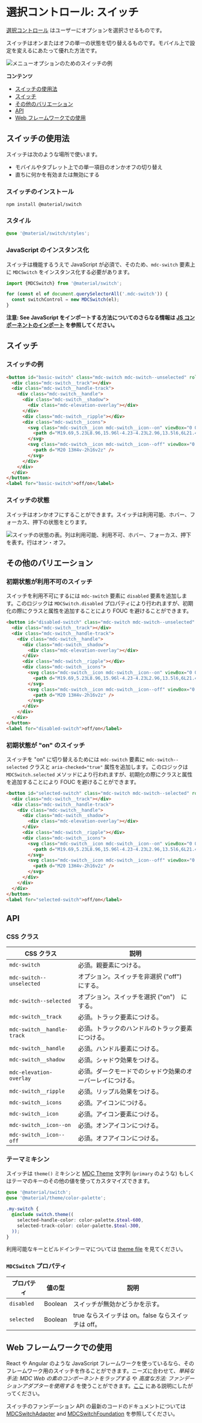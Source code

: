 <!--docs:
title: "Switches"
layout: detail
section: components
iconId: switch
path: /catalog/input-controls/switches/
-->

# 選択コントロール: スイッチ

[選択コントロール](https://material.io/components/selection-controls#usage) はユーザーにオプションを選択させるものです。

スイッチはオンまたはオフの単一の状態を切り替えるものです。モバイル上で設定を変えるにあたって優れた方法です。

![メニューオプションのためのスイッチの例](images/switch-hero.png)

**コンテンツ**

*   [スイッチの使用法](#using-switches)
*   [スイッチ](#switches)
*   [その他のバリエーション](#other-variants)
*   [API](#api)
*   [Web フレームワークでの使用](#usage-within-web-frameworks)

## <a name="using-switches"></a>スイッチの使用法

スイッチは次のような場所で使います。

*   モバイルやタブレット上での単一項目のオンかオフの切り替え
*   直ちに何かを有効または無効にする

### スイッチのインストール

```
npm install @material/switch
```

### スタイル

```scss
@use '@material/switch/styles';
```

### JavaScript のインスタンス化

スイッチは機能するうえで JavaScript が必須で、そのため、`mdc-switch` 要素上に `MDCSwitch` をインスタンス化する必要があります。

```js
import {MDCSwitch} from '@material/switch';

for (const el of document.querySelectorAll('.mdc-switch')) {
  const switchControl = new MDCSwitch(el);
}
```

**注意: See JavaScript をインポートする方法についてのさらなる情報は [JS コンポーネントのインポート](../../docs/importing-js.md) を参照してください。**

## <a name="switches"></a>スイッチ

### スイッチの例

```html
<button id="basic-switch" class="mdc-switch mdc-switch--unselected" role="switch" aria-checked="false">
  <div class="mdc-switch__track"></div>
  <div class="mdc-switch__handle-track">
    <div class="mdc-switch__handle">
      <div class="mdc-switch__shadow">
        <div class="mdc-elevation-overlay"></div>
      </div>
      <div class="mdc-switch__ripple"></div>
      <div class="mdc-switch__icons">
        <svg class="mdc-switch__icon mdc-switch__icon--on" viewBox="0 0 24 24">
          <path d="M19.69,5.23L8.96,15.96l-4.23-4.23L2.96,13.5l6,6L21.46,7L19.69,5.23z" />
        </svg>
        <svg class="mdc-switch__icon mdc-switch__icon--off" viewBox="0 0 24 24">
          <path d="M20 13H4v-2h16v2z" />
        </svg>
      </div>
    </div>
  </div>
</button>
<label for="basic-switch">off/on</label>
```

### スイッチの状態

スイッチはオンかオフにすることができます。スイッチは利用可能、ホバー、フォーカス、押下の状態をとります。

![スイッチの状態の表。列は利用可能、利用不可、ホバー、フォーカス、押下を表す。行はオン・オフ。](images/switch-states.png)

## <a name="other-variants"></a>その他のバリエーション

### 初期状態が利用不可のスイッチ

スイッチを利用不可にするには `mdc-switch` 要素に `disabled` 要素を追加します。このロジックは `MDCSwitch.disabled` プロパティにより行われますが、初期化の際にクラスと属性を追加することにより FOUC を避けることができます。

```html
<button id="disabled-switch" class="mdc-switch mdc-switch--unselected" role="switch" aria-checked="false" disabled>
  <div class="mdc-switch__track"></div>
  <div class="mdc-switch__handle-track">
    <div class="mdc-switch__handle">
      <div class="mdc-switch__shadow">
        <div class="mdc-elevation-overlay"></div>
      </div>
      <div class="mdc-switch__ripple"></div>
      <div class="mdc-switch__icons">
        <svg class="mdc-switch__icon mdc-switch__icon--on" viewBox="0 0 24 24">
          <path d="M19.69,5.23L8.96,15.96l-4.23-4.23L2.96,13.5l6,6L21.46,7L19.69,5.23z" />
        </svg>
        <svg class="mdc-switch__icon mdc-switch__icon--off" viewBox="0 0 24 24">
          <path d="M20 13H4v-2h16v2z" />
        </svg>
      </div>
    </div>
  </div>
</button>
<label for="disabled-switch">off/on</label>
```

### 初期状態が "on" のスイッチ

スイッチを "on" に切り替えるためには `mdc-switch` 要素に `mdc-switch--selected` クラスと `aria-checked="true"` 属性を追加します。このロジックは `MDCSwitch.selected` メソッドにより行われますが、初期化の際にクラスと属性を追加することにより FOUC を避けることができます。


```html
<button id="selected-switch" class="mdc-switch mdc-switch--selected" role="switch" aria-checked="true">
  <div class="mdc-switch__track"></div>
  <div class="mdc-switch__handle-track">
    <div class="mdc-switch__handle">
      <div class="mdc-switch__shadow">
        <div class="mdc-elevation-overlay"></div>
      </div>
      <div class="mdc-switch__ripple"></div>
      <div class="mdc-switch__icons">
        <svg class="mdc-switch__icon mdc-switch__icon--on" viewBox="0 0 24 24">
          <path d="M19.69,5.23L8.96,15.96l-4.23-4.23L2.96,13.5l6,6L21.46,7L19.69,5.23z" />
        </svg>
        <svg class="mdc-switch__icon mdc-switch__icon--off" viewBox="0 0 24 24">
          <path d="M20 13H4v-2h16v2z" />
        </svg>
      </div>
    </div>
  </div>
</button>
<label for="selected-switch">off/on</label>
```

## API

### CSS クラス

| CSS クラス                  | 説明                                    |
| -------------------------- | ---------------------------------------------- |
| `mdc-switch`               | 必須。親要素につける。             |
| `mdc-switch--unselected`   | オプション。スイッチを非選択 ("off")　にする。 |
| `mdc-switch--selected`     | オプション。スイッチを選択 ("on")　にする。 |
| `mdc-switch__track`        | 必須。トラック要素につける。 |
| `mdc-switch__handle-track` | 必須。トラックのハンドルのトラック要素につける。 |
| `mdc-switch__handle`       | 必須。ハンドル要素につける。 |
| `mdc-switch__shadow`       | 必須。シャドウ効果をつける。 |
| `mdc-elevation-overlay`    | 必須。ダークモードでのシャドウ効果のオーバーレイにつける。 |
| `mdc-switch__ripple`       | 必須。リップル効果をつける。 |
| `mdc-switch__icons`        | 必須。アイコンにつける。 |
| `mdc-switch__icon`         | 必須。アイコン要素につける。 |
| `mdc-switch__icon--on`     | 必須。オンアイコンにつける。 |
| `mdc-switch__icon--off`    | 必須。オフアイコンにつける。 |

### テーマミキシン

スイッチは `theme()` ミキシンと [MDC Theme](../mdc-theme) 文字列 (`primary` のような) もしくはテーマのキーのその他の値を使ってカスタマイズできます。

```scss
@use '@material/switch';
@use '@material/theme/color-palette';

.my-switch {
  @include switch.theme((
    selected-handle-color: color-palette.$teal-600,
    selected-track-color: color-palette.$teal-300,
  ));
}
```

利用可能なキーとビルドインテーマについては [theme file](_switch-theme.scss) を見てください。

### `MDCSwitch` プロパティ

| プロパティ   | 値の型 | 説明                                        |
| ---------- | ---------- | -------------------------------------------------- |
| `disabled` | Boolean    | スイッチが無効かどうかを示す。 |
| `selected` | Boolean    | true ならスイッチは on。false ならスイッチは off。 |

## Web フレームワークでの使用

React や Angular のような JavaScript フレームワークを使っているなら、そのフレームワーク用のスイッチを作ることができます。ニーズに合わせて、<em>単純な手法: MDC Web の素のコンポーネントをラップする</em> や <em>高度な方法: ファンデーションアダプターを使用する</em> を使うことができます。[ここ](../../../docs/integrating-into-frameworks.md) にある説明にしたがってください。

スイッチのファンデーション API の最新のコードのドキュメントについては [MDCSwitchAdapter](./adapter.ts) and [MDCSwitchFoundation](./foundation.ts) を参照してください。
